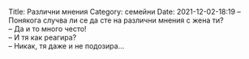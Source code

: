 Title: Различни мнения
Category: семейни
Date: 2021-12-02-18:19
– Понякога случва ли се да сте на различни мнения с жена ти?  
– Да и то много често!  
– И тя как реагира?  
– Никак, тя даже и не подозира…